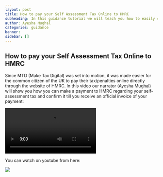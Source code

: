 ```yaml
---
layout: post
title: How to pay your Self Assessment Tax Online to HMRC
subheading: In this guidance tutorial we will teach you how to easily submit and confirm your self-assessment tax to HMRC through their payments portal
author: Ayesha Mughal
categories: guidance
banner: 
sidebar: []
---
```

## How to pay your Self Assessment Tax Online to HMRC
Since MTD (Make Tax Digital) was set into motion, it was made easier for the common citizen of the UK to pay their tax/penalties online directly through the website of HMRC. In this video our narrator (Ayesha Mughal) will show you how you can make a payment to HMRC regarding your self-assessment tax and confirm it till you receive an official invoice of your payment:  
  
![tutorial](https://aaziz-blog-data.s3.eu-west-2.amazonaws.com/Tutorial+Video's/finalized.mp4/how-to-pay-your-self-assessment-tax-to-hmrc-online.mp4)

You can watch on youtube from here:

![](//https://www.youtube.com/watch?v=A7Ui6K-sKTY)